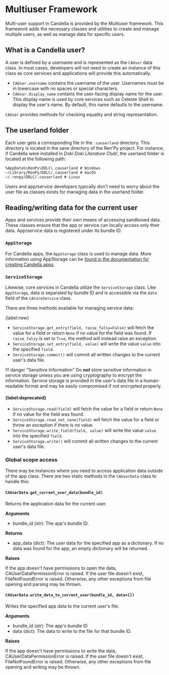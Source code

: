 # Multiuser Framework

Multi-user support in Candella is provided by the Multiuser framework. This framework adds the necessary classes and utilities to create and manage multiple users, as well as manage data for specific users.

## What is a Candella user?

A user is defined by a username and is represented as the `CAUser` data class. In most cases, developers will not need to create an instance of this class as core services and applications will provide this automatically.

- `CAUser.username` contains the username of the user. Usernames must be in lowercase with no spaces or special characters.
- `CAUser.display_name` contains the user-facing display name for the user. This display name is used by core services such as Celeste Shell to display the user's name. By default, this name defaults to the username.

`CAUser` provides methods for checking equality and string representation.

## The userland folder

Each user gets a corresponding file in the `.causerland` directory. This directory is located in the save directory of the Ren'Py project. For instance, if Candella were installed in _Doki Doki Literature Club!_, the userland folder is located at the following path:

```
%AppData%\RenPy\DDLC\.causerland # Windows
~/Library/RenPy/DDLC/.causerland # macOS
~/.renpy/DDLC/.causerland # Linux
```

Users and app/service developers typically don't need to worry about the user file as classes exists for managing data in the userland folder.

## Reading/writing data for the current user

Apps and services provide their own means of accessing sandboxed data. These classes ensure that the app or service can locally access only their data. App/service data is registered under its bundle ID.

### `AppStorage`

For Candella apps, the `AppStorage` class is used to manage data. More information using AppStorage can be [found in the documentation for creating Candella apps][caapplication].

### `ServiceStorage`

Likewise, core services in Candella utilize the `ServiceStorage` class. Like `AppStorage`, data is separated by bundle ID and is accessible via the `data` field of the `CACoreService` class.

There are three methods available for managing service data:

{label:new}

- `ServiceStorage.get_entry(field, raise_falsy=False)` will fetch the value for a field or return `None` if no value for the field was found. If `raise_falsy` is set to `True`, the method will instead raise an exception.
- `ServiceStorage.set_entry(field, value)` will write the value `value` into the specified `field`.
- `ServiceStorage.commit()` will commit all written changes to the current user's data file.

!!! danger "Sensitive Information"
    Do _**not**_ store sensitive information in service storage unless you are using cryptography to encrypt the information. Service storage is provided in the user's data file in a human-readable format and may be easily compromised if not encrypted properly.
#### {label:deprecated}

- `ServiceStorage.read(field)` will fetch the value for a field or return `None` if no value for the field was found.
- `ServiceStorage.read_not_none(field)` will fetch the value for a field or throw an exception if there is no value.
- `ServiceStorage.write_field(field, value)` will write the value `value` into the specified `field`.
- `ServiceStorage.write()` will commit all written changes to the current user's data file.


### Global scope access

There may be instances where you need to access application data outside of the app class. There are two static methods in the `CAUserData` class to handle this:

#### `CAUserData.get_current_user_data(bundle_id)`
Returns the application data for the current user.

**Arguments**

- bundle_id (str): The app's bundle ID.

**Returns**

- app_data (dict): The user data for the specified app as a dictionary. If no data was found for the app, an empty dictionary will be returned.

**Raises**

If the app doesn't have permissions to open the data, CAUserDataPermissionError is raised.
    If the user file doesn't exist, FileNotFoundError is raised. Otherwise, any other
    exceptions from file opening and parsing may be thrown.

#### `CAUserData.write_data_to_current_user(bundle_id, data={})`
Writes the specified app data to the current user's file.
            
**Arguments**

- bundle_id (str): The app's bundle ID
- data (dict): The data to write to the file for that bundle ID.

**Raises**

If the app doesn't have permissions to write the data, CAUserDataPermissionError is raised.
    If the user file doesn't exist, FileNotFoundError is raised. Otherwise, any other
    exceptions from file opening and writing may be thrown.

[caapplication]: ./03-candella-app.md#app-storage